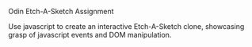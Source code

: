 Odin Etch-A-Sketch Assignment

Use javascript to create an interactive Etch-A-Sketch clone, showcasing grasp of javascript events and DOM manipulation.